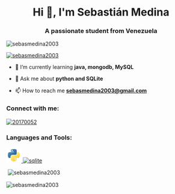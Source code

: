 <h1 align="center">Hi 👋, I'm Sebastián Medina</h1>
<h3 align="center">A passionate student from Venezuela</h3>

<p align="left"> <img src="https://komarev.com/ghpvc/?username=sebasmedina2003&label=Profile%20views&color=0e75b6&style=flat" alt="sebasmedina2003" /> </p>

<p align="left"> <a href="https://github.com/ryo-ma/github-profile-trophy"><img src="https://github-profile-trophy.vercel.app/?username=sebasmedina2003" alt="sebasmedina2003" /></a> </p>

- 🌱 I’m currently learning **java, mongodb, MySQL**

- 💬 Ask me about **python and SQLite**

- 📫 How to reach me **sebasmedina2003@gmail.com**

<h3 align="left">Connect with me:</h3>
<p align="left">
<a href="https://stackoverflow.com/users/20170052" target="blank"><img align="center" src="https://raw.githubusercontent.com/rahuldkjain/github-profile-readme-generator/master/src/images/icons/Social/stack-overflow.svg" alt="20170052" height="30" width="40" /></a>
</p>

<h3 align="left">Languages and Tools:</h3>
<p align="left"> <a href="https://www.python.org" target="_blank" rel="noreferrer"> <img src="https://raw.githubusercontent.com/devicons/devicon/master/icons/python/python-original.svg" alt="python" width="40" height="40"/> </a> <a href="https://www.sqlite.org/" target="_blank" rel="noreferrer"> <img src="https://www.vectorlogo.zone/logos/sqlite/sqlite-icon.svg" alt="sqlite" width="40" height="40"/> </a> </p>

<p>&nbsp;<img align="center" src="https://github-readme-stats.vercel.app/api?username=sebasmedina2003&show_icons=true&locale=en" alt="sebasmedina2003" /></p>

<p><img align="center" src="https://github-readme-streak-stats.herokuapp.com/?user=sebasmedina2003&" alt="sebasmedina2003" /></p>
